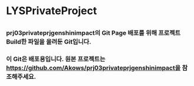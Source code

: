 # LYSPrivateProject

##

### prj03privateprjgenshinimpact의 Git Page 배포를 위해 프로젝트 Build한 파일을 올려둔 Git입니다.

### 이 Git은 배포용입니다. 원본 프로젝트는 https://github.com/Akows/prj03privateprjgenshinimpact을 참조해주세요.
